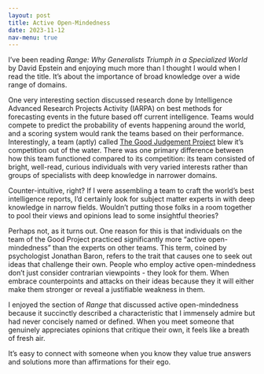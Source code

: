 ```yaml
---
layout: post
title: Active Open-Mindedness
date: 2023-11-12
nav-menu: true
---
```


I’ve been reading *Range: Why Generalists Triumph in a Specialized World* by David Epstein and enjoying much more than I thought I would when I read the title. It’s about the importance of broad knowledge over a wide range of domains.

One very interesting section discussed research done by Intelligence Advanced Research Projects Activity (IARPA) on best methods for forecasting events in the future based off current intelligence. Teams would compete to predict the probability of events happening around the world, and a scoring system would rank the teams based on their performance. Interestingly, a team (aptly) called [The Good Judgement Project](https://goodjudgment.com/about/) blew it’s competition out of the water. There was one primary difference between how this team functioned compared to its competition: its team consisted of bright, well-read, curious individuals with very varied interests rather than groups of specialists with deep knowledge in narrower domains.

Counter-intuitive, right? If I were assembling a team to craft the world’s best intelligence reports, I’d certainly look for subject matter experts in with deep knowledge in narrow fields. Wouldn’t putting those folks in a room together to pool their views and opinions lead to some insightful theories?

Perhaps not, as it turns out. One reason for this is that individuals on the team of the Good Project practiced significantly more “active open-mindedness” than the experts on other teams. This term, coined by psychologist Jonathan Baron, refers to the trait that causes one to seek out ideas that  challenge their own. People who employ active open-mindedness don’t just consider contrarian viewpoints - they look for them. When embrace counterpoints and attacks on their ideas because they it will either make them stronger or reveal a justifiable weakness in them.

I enjoyed the section of *Range* that discussed active open-mindedness because it succinctly described a characteristic that I immensely admire but had never concisely named or defined. When you meet someone that genuinely appreciates opinions that critique their own, it feels like a breath of fresh air. 

It’s easy to connect with someone when you know they value true answers and solutions more than affirmations for their ego. 
